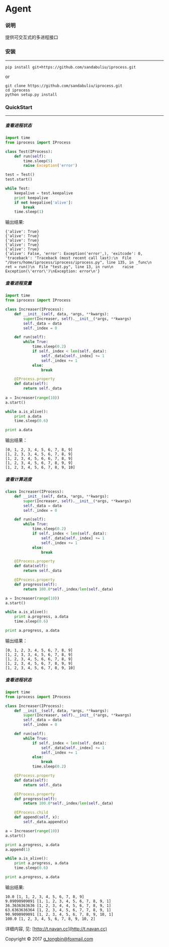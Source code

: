 #  Agent

### 说明
提供可交互式的多进程接口


### 安装
-----------
```shell
pip install git+https://github.com/sandabuliu/iprocess.git
```
or

```shell
git clone https://github.com/sandabuliu/iprocess.git
cd iprocess
python setup.py install
```


### QuickStart
---------------
#####  查看进程状态
```python
import time
from iprocess import IProcess

class Test(IProcess):
    def run(self):
        time.sleep(5)
        raise Exception('error')

test = Test()
test.start()

while Test:
    keepalive = test.keepalive
    print keepalive
    if not keepalive['alive']:
        break
    time.sleep(1)
```

输出结果:

	{'alive': True}
    {'alive': True}
    {'alive': True}
    {'alive': True}
    {'alive': True}
    {'alive': False, 'error': Exception('error',), 'exitcode': 0, 'traceback': 'Traceback (most recent call last):\n  File "/Users/home/iprocess/iprocess/iprocess.py", line 135, in _func\n    ret = run()\n  File "test.py", line 13, in run\n    raise Exception(\'error\')\nException: error\n'}

##### 查看进程变量
```python
import time
from iprocess import IProcess

class Increaser(IProcess):
    def __init__(self, data, *args, **kwargs):
        super(Increaser, self).__init__(*args, **kwargs)
        self._data = data
        self._index = 0

    def run(self):
        while True:
            time.sleep(0.2)
            if self._index < len(self._data):
                self._data[self._index] += 1
                self._index += 1
            else:
                break

    @IProcess.property
    def data(self):
        return self._data
        
a = Increaser(range(10))
a.start()

while a.is_alive():
    print a.data
    time.sleep(0.6)

print a.data
```

输出结果：

	[0, 1, 2, 3, 4, 5, 6, 7, 8, 9]
    [1, 2, 3, 3, 4, 5, 6, 7, 8, 9]
    [1, 2, 3, 4, 5, 6, 6, 7, 8, 9]
    [1, 2, 3, 4, 5, 6, 7, 8, 9, 9]
    [1, 2, 3, 4, 5, 6, 7, 8, 9, 10]
    
##### 查看计算进度
```python
class Increaser(IProcess):
    def __init__(self, data, *args, **kwargs):
        super(Increaser, self).__init__(*args, **kwargs)
        self._data = data
        self._index = 0

    def run(self):
        while True:
            time.sleep(0.2)
            if self._index < len(self._data):
                self._data[self._index] += 1
                self._index += 1
            else:
                break

    @IProcess.property
    def data(self):
        return self._data

    @IProcess.property
    def progress(self):
        return 100.0*self._index/len(self._data)

a = Increaser(range(10))
a.start()

while a.is_alive():
    print a.progress, a.data
    time.sleep(0.6)

print a.progress, a.data
```

输出结果：

	[0, 1, 2, 3, 4, 5, 6, 7, 8, 9]
    [1, 2, 3, 3, 4, 5, 6, 7, 8, 9]
    [1, 2, 3, 4, 5, 6, 6, 7, 8, 9]
    [1, 2, 3, 4, 5, 6, 7, 8, 9, 9]
    [1, 2, 3, 4, 5, 6, 7, 8, 9, 10]

#####  查看进程状态
```python
import time
from iprocess import IProcess

class Increaser(IProcess):
    def __init__(self, data, *args, **kwargs):
        super(Increaser, self).__init__(*args, **kwargs)
        self._data = data
        self._index = 0

    def run(self):
        while True:
            if self._index < len(self._data):
                self._data[self._index] += 1
                self._index += 1
            else:
                break
            time.sleep(0.2)

    @IProcess.property
    def data(self):
        return self._data

    @IProcess.property
    def progress(self):
        return 100.0*self._index/len(self._data)

    @IProcess.child
    def append(self, x):
        self._data.append(x)

a = Increaser(range(10))
a.start()

print a.progress, a.data
a.append(1)

while a.is_alive():
    print a.progress, a.data
    time.sleep(0.6)

print a.progress, a.data
```

输出结果:

    10.0 [1, 1, 2, 3, 4, 5, 6, 7, 8, 9]
    9.09090909091 [1, 1, 2, 3, 4, 5, 6, 7, 8, 9, 1]
    36.3636363636 [1, 2, 3, 4, 4, 5, 6, 7, 8, 9, 1]
    63.6363636364 [1, 2, 3, 4, 5, 6, 7, 7, 8, 9, 1]
    90.9090909091 [1, 2, 3, 4, 5, 6, 7, 8, 9, 10, 1]
    100.0 [1, 2, 3, 4, 5, 6, 7, 8, 9, 10, 2]

详细内容, 见: [http://t.navan.cc](http://t.navan.cc)

Copyright © 2017 [g_tongbin@foxmail.com](mailto:g_tongbin@foxmail.com)